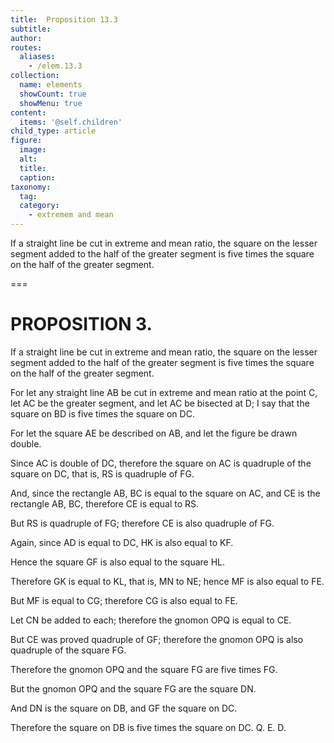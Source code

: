 ```yaml
---
title:  Proposition 13.3
subtitle: 
author:
routes:
  aliases:
    - /elem.13.3
collection:
  name: elements
  showCount: true
  showMenu: true
content:
  items: '@self.children'
child_type: article
figure:
  image:
  alt:
  title:
  caption:
taxonomy:
  tag:
  category:
    - extremem and mean
---
```


<p><hi rend="ital">If a straight line be cut in extreme and mean ratio</hi>, <hi rend="ital">the square on the lesser segment added to the half of the greater segment is five times the square on the half of the greater segment.</hi>
       <pb n="446"/></p>

===

<h1>PROPOSITION 3.</h1>
<p><span class="ital">If a straight line be cut in extreme and mean ratio</span>, <span class="ital">the square on the lesser segment added to the half of the greater segment is five times the square on the half of the greater segment.</span>
       <pb n="446"/></p>

<p>For let any straight line <span class="ital">AB</span> be cut in extreme and mean ratio at the point <span class="ital">C</span>, let <span class="ital">AC</span> be the greater segment, and let <span class="ital">AC</span> be bisected at <span class="ital">D</span>; I say that the square on <span class="ital">BD</span> is five times the square on <span class="ital">DC</span>. 
      </p>

<p>For let the square <span class="ital">AE</span> be described on <span class="ital">AB</span>, and let the figure be drawn double. </p>

<p>Since <span class="ital">AC</span> is double of <span class="ital">DC</span>, therefore the square on <span class="ital">AC</span> is quadruple of the square on <span class="ital">DC</span>, that is, <span class="ital">RS</span> is quadruple of <span class="ital">FG</span>. </p>

<p>And, since the rectangle <span class="ital">AB</span>, <span class="ital">BC</span> is equal to the square on <span class="ital">AC</span>, and <span class="ital">CE</span> is the rectangle <span class="ital">AB</span>, <span class="ital">BC</span>, therefore <span class="ital">CE</span> is equal to <span class="ital">RS</span>. </p>

<p>But <span class="ital">RS</span> is quadruple of <span class="ital">FG</span>; therefore <span class="ital">CE</span> is also quadruple of <span class="ital">FG</span>. </p>

<p>Again, since <span class="ital">AD</span> is equal to <span class="ital">DC</span>, <span class="ital">HK</span> is also equal to <span class="ital">KF</span>. </p>

<p>Hence the square <span class="ital">GF</span> is also equal to the square <span class="ital">HL</span>. </p>

<p>Therefore <span class="ital">GK</span> is equal to <span class="ital">KL</span>, that is, <span class="ital">MN</span> to <span class="ital">NE</span>; hence <span class="ital">MF</span> is also equal to <span class="ital">FE</span>. </p>

<p>But <span class="ital">MF</span> is equal to <span class="ital">CG</span>; therefore <span class="ital">CG</span> is also equal to <span class="ital">FE</span>. </p>

<p>Let <span class="ital">CN</span> be added to each; therefore the gnomon <span class="ital">OPQ</span> is equal to <span class="ital">CE</span>. </p>

<p>But <span class="ital">CE</span> was proved quadruple of <span class="ital">GF</span>; therefore the gnomon <span class="ital">OPQ</span> is also quadruple of the square <span class="ital">FG</span>. </p>

<p>Therefore the gnomon <span class="ital">OPQ</span> and the square <span class="ital">FG</span> are five times <span class="ital">FG</span>. </p>

<p>But the gnomon <span class="ital">OPQ</span> and the square <span class="ital">FG</span> are the square <span class="ital">DN</span>. </p>

<p>And <span class="ital">DN</span> is the square on <span class="ital">DB</span>, and <span class="ital">GF</span> the square on <span class="ital">DC</span>. </p>

<p>Therefore the square on <span class="ital">DB</span> is five times the square on <span class="ital">DC</span>. Q. E. D.<pb n="447"/></p>
